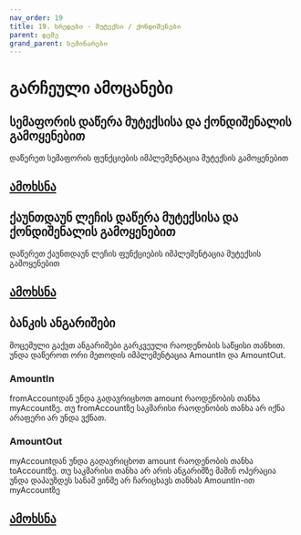 ```yaml
---
nav_order: 19
title: 19. სრედები - მუტექსი / ქონდიშენები
parent: დემე
grand_parent: სემინარები
---
```


# გარჩეული ამოცანები

## სემაფორის დაწერა მუტექსისა და ქონდიშენალის გამოყენებით

დაწერეთ სემაფორის ფუნქციების იმპლემენტაცია მუტექსის გამოყენებით

## [ამოხსნა](../../../../exercises/concurrency/sem_using_mutex/sem_using_mutex.c)


## ქაუნთდაუნ ლეჩის დაწერა მუტექსისა და ქონდიშენალის გამოყენებით

დაწერეთ ქაუნთდაუნ ლეჩის ფუნქციების იმპლემენტაცია მუტექსის გამოყენებით

## [ამოხსნა](../../../../exercises/concurrency/count_down_latch/latch.c)


## ბანკის ანგარიშები

მოცემული გაქვთ ანგარიშები გარკვეული რაოდენობის საწყისი თანხით. უნდა დაწეროთ ორი მეთოდის იმპლემენტაცია AmountIn და AmountOut.

### AmountIn

fromAccountდან უნდა გადავრიცხოთ amount რაოდენობის თანხა myAccountზე. თუ fromAccountზე საკმარისი რაოდენობის თანხა არ იქნა არაფერი არ უნდა ვქნათ.

### AmountOut

myAccountდან უნდა გადავრიცხოთ amount რაოდენობის თანხა toAccountზე. თუ საკმარისი თანხა არ არის ანგარიშზე მაშინ ოპერაცია უნდა დაპაუზდეს სანამ ვინმე არ ჩარიცხავს თანხას AmountIn-ით myAccountზე

## [ამოხსნა](../../../../exercises/concurrency/accounts/main.c)
